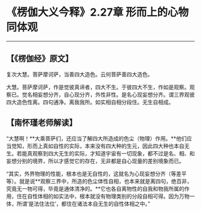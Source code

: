 # 《楞伽大义今释》2.27章 形而上的心物同体观

------

## 【《楞伽经》原文】

复次大慧。菩萨摩诃萨，当善四大造色。云何菩萨善四大造色。

大慧。菩萨摩诃萨，作是觉彼真谛者，四大不生。于彼四大不生，作如是观察。观察已。觉名相妄想分齐，自心现分齐，外性非性。是名心现妄想分齐。谓三界观彼四大造色性离。四句通净。离我我所。如实相自相分段住。无生自相成。

## 【南怀瑾老师解读】

“大慧啊！**大乘菩萨们，还应当了解四大所造成的色尘（物理）作用。**他们应当觉知，形而上真如自性的实际，本来没有四大种的生元，因此四大种也本自无生。若能真观察到四大无生的实际，才知道宇宙有一切现象，都不过是名、相、和妄想分别的境界，所以才感觉它的存在，无非都是自心现量的差别境象而已。

“其实，外界物理的性能，根本也是无自性的，这就名为心现妄想分齐（等差平等）。就是说**观察三界中，所造的色尘体性自相，也本来就是离四句，绝百非，究竟无一物可得，毕竟是通体清净的。**它也各自离物性的自我和物我所属的作用，住在自性体相的如实法中，根本就没有物理类别的分段自相可得。因为万物一体，所谓‘是法住法位’，都住在诸法本自无生的自性体相之中。”

